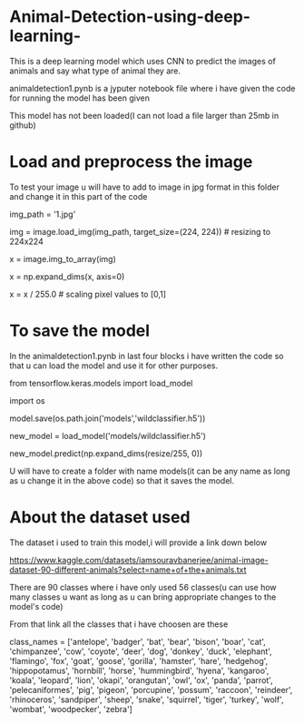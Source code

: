 # Animal-Detection-using-deep-learning-
This is a deep learning model which uses CNN to predict the images of animals and say what type of animal they are.

animaldetection1.pynb is a jyputer notebook file where i have given the code for running the model has been given

This model has not been loaded(I can not load a file larger than 25mb in github)




# Load and preprocess the image
To test your image u will have to add to image in jpg format in this folder and change it in this part of the code


img_path = '1.jpg'


img = image.load_img(img_path, target_size=(224, 224))  # resizing to 224x224


x = image.img_to_array(img)


x = np.expand_dims(x, axis=0)


x = x / 255.0  # scaling pixel values to [0,1]
 
# To save the model
In the animaldetection1.pynb in last four blocks i have written the code so that u can load the model and use it for other purposes.



from tensorflow.keras.models import load_model


import os



model.save(os.path.join('models','wildclassifier.h5'))


new_model = load_model('models/wildclassifier.h5')


new_model.predict(np.expand_dims(resize/255, 0))



U will have to create a folder with name models(it can be any name as long as u change it in the above code) so that it saves the model.

# About the dataset used 
The dataset i used to train this model,i will provide a link down below


https://www.kaggle.com/datasets/iamsouravbanerjee/animal-image-dataset-90-different-animals?select=name+of+the+animals.txt

There are 90 classes where i have only used 56 classes(u can use how many classes u want as long as u can bring appropriate changes to the model's code)

From that link all the classes that i have choosen are these

class_names = ['antelope', 'badger', 'bat', 'bear', 'bison', 'boar', 'cat', 'chimpanzee', 'cow', 'coyote', 'deer', 'dog', 'donkey', 'duck', 'elephant', 'flamingo', 'fox', 'goat', 'goose', 'gorilla', 'hamster', 'hare', 'hedgehog', 'hippopotamus', 'hornbill', 'horse', 'hummingbird', 'hyena', 'kangaroo', 'koala', 'leopard', 'lion', 'okapi', 'orangutan', 'owl', 'ox', 'panda', 'parrot', 'pelecaniformes', 'pig', 'pigeon', 'porcupine', 'possum', 'raccoon', 'reindeer', 'rhinoceros', 'sandpiper', 'sheep', 'snake', 'squirrel', 'tiger', 'turkey', 'wolf', 'wombat', 'woodpecker', 'zebra']


